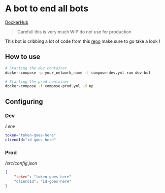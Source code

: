 # A bot to end all bots

[DockerHub](https://hub.docker.com/repository/docker/asshall/anomaly-discord-crashbot)

> Carefull this is very much WIP do not use for production

This bot is cribbing a lot of code from this [repo](https://github.com/Vikbor5342/Minecraft-Crash-Log-Discord-Bot) make sure to go take a look !

## How to use
```bash
# Starting the dev container
docker-compose -p your_network_name -f compose-dev.yml run dev-bot

# Starting the prod container
docker-compose -f compose-prod.yml -d up
```

## Configuring
### Dev
*/.env*
```bash
token="token-goes-here"
cliendId="id-goes-here"
```

### Prod
*/src/config.json*
```json
{
    "token": "token-goes-here"
    "cliendId": "id-goes-here"
}
```

